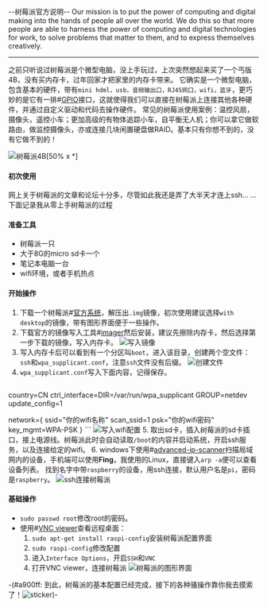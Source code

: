 --树莓派官方说明--
Our mission is to put the power of computing and digital making into the hands of people all over the world. We do this so that more people are able to harness the power of computing and digital technologies for work, to solve problems that matter to them, and to express themselves creatively.
-- --

之前只听说过树莓派是个微型电脑，没上手玩过，上次突然想起来买了一个丐版4B，没有买内存卡，过年回家才把家里的内存卡带来。
它确实是一个微型电脑，包含基本的硬件，带有`mini hdml，usb，音频输出口，RJ45网口，wifi，蓝牙`，更巧妙的是它有一排#[GPIO](https://baike.baidu.com/item/gpio/4723219)接口，这就使得我们可以直接在树莓派上连接其他各种硬件，并通过自定义驱动和代码去操作硬件。
常见的树莓派使用案例：温控风扇，摄像头，遥控小车；更加高级的有物体追踪小车，自平衡无人机；你可以拿它做软路由，做监控摄像头，亦或连接几块闲置硬盘做RAID。基本只有你想不到的，没有它做不到的！

![树莓派4B[50% x *]](https://s3.ax1x.com/2021/02/19/yh88yQ.png)

#### 初次使用
网上关于树莓派的文章和论坛十分多，尽管如此我还是弄了大半天才连上ssh... ...
下面记录我从零上手树莓派的过程

#### 准备工具
* 树莓派一只
* 大于8G的micro sd卡一个
* 笔记本电脑一台
* wifi环境，或者手机热点

#### 开始操作

1. 下载一个树莓派#[官方系统](https://www.raspberrypi.org/software/operating-systems#raspberry-pi-os-32-bit)，解压出`.img`镜像，初次使用建议选择`with desktop`的镜像，带有图形界面便于一些操作。
2. 下载官方的镜像写入工具#[imager](https://www.raspberrypi.org/software/)然后安装，建议先擦除内存卡，然后选择第一步下载的镜像，写入内存卡。
    ![写入镜像](https://s3.ax1x.com/2021/02/20/y5Ec2n.png)
3. 写入内存卡后可以看到有一个分区叫`boot`，进入该目录，创建两个空文件：`ssh`和`wpa_supplicant.conf`，注意`ssh`文件没有后缀。
    ![创建文件](https://s3.ax1x.com/2021/02/20/y5E68s.png)
4. `wpa_supplicant.conf`写入下面内容，记得保存。
    ```properties
  country=CN
  ctrl_interface=DIR=/var/run/wpa_supplicant GROUP=netdev
  update_config=1
    	
  network={
      ssid="你的wifi名称"
      scan_ssid=1
      psk="你的wifi密码"
      key_mgmt=WPA-PSK
  }
    ```
    ![写入wifi配置](https://s3.ax1x.com/2021/02/20/y5Er5Q.png)
5. 取出sd卡，插入树莓派的sd卡插口，接上电源线。树莓派此时会自动读取`/boot`的内容并启动系统，开启ssh服务，以及连接给定的wifi。
6. windows下使用#[advanced-ip-scanner](https://www.advanced-ip-scanner.com/)扫描局域网内的设备，手机端可以使用**Fing**，我使用的Linux，直接键入`arp -a`便可以查看设备列表。
找到名字中带`raspberry`的设备，用ssh连接，默认用户名是`pi`，密码是`raspberry`。
    ![ssh连接树莓派](https://s3.ax1x.com/2021/02/20/y5EyCj.png)

#### 基础操作
* `sudo passwd root`修改root的密码。
* 使用#[VNC viewer](https://www.realvnc.com/en/connect/download/viewer/)查看远程桌面：
    1. `sudo apt-get install raspi-config`安装树莓派配置界面
    2. `sudo raspi-config`修改配置
    3. 进入`Interface Options`，开启`SSH`和`VNC`
    4. 打开VNC viewer，连接树莓派
    ![树莓派的图形界面](https://s3.ax1x.com/2021/02/20/y5Egvq.png)

-(#a900ff: 到此，树莓派的基本配置已经完成，接下的各种骚操作靠你我去摸索了！![sticker](aru/55))-